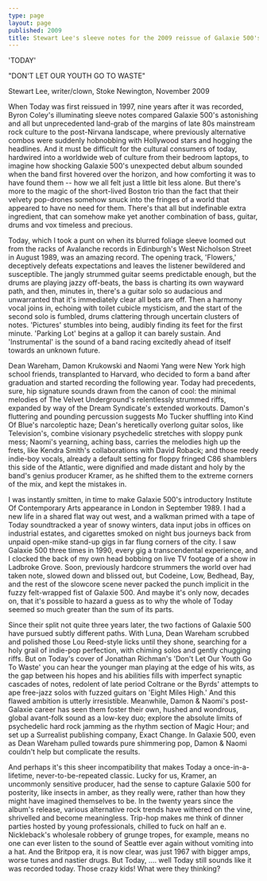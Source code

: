 ```yaml
---
type: page
layout: page
published: 2009
title: Stewart Lee's sleeve notes for the 2009 reissue of Galaxie 500's Today
---
```

'TODAY'

"DON'T LET OUR YOUTH GO TO WASTE"

Stewart Lee, writer/clown, Stoke Newington, November 2009

When Today was first reissued in 1997, nine years after it was recorded, Byron Coley's illuminating sleeve notes compared Galaxie 500's astonishing and all but unprecedented land-grab of the margins of late 80s mainstream rock culture to the post-Nirvana landscape, where previously alternative combos were suddenly hobnobbing with Hollywood stars and hogging the headlines. And it must be difficult for the cultural consumers of today, hardwired into a worldwide web of culture from their bedroom laptops, to imagine how shocking Galaxie 500's unexpected debut album sounded when the band first hovered over the horizon, and how comforting it was to have found them -- how we all felt just a little bit less alone. But there's more to the magic of the short-lived Boston trio than the fact that their velvety pop-drones somehow snuck into the fringes of a world that appeared to have no need for them. There's that all but indefinable extra ingredient, that can somehow make yet another combination of bass, guitar, drums and vox timeless and precious.

Today, which I took a punt on when its blurred foliage sleeve loomed out from the racks of Avalanche records in Edinburgh's West Nicholson Street in August 1989, was an amazing record. The opening track, 'Flowers,' deceptively defeats expectations and leaves the listener bewildered and susceptible. The jangly strummed guitar seems predictable enough, but the drums are playing jazzy off-beats, the bass is charting its own wayward path, and then, minutes in, there's a guitar solo so audacious and unwarranted that it's immediately clear all bets are off. Then a harmony vocal joins in, echoing with toilet cubicle mysticism, and the start of the second solo is fumbled, drums clattering through uncertain clusters of notes. 'Pictures' stumbles into being, audibly finding its feet for the first minute. 'Parking Lot' begins at a gallop it can barely sustain. And 'Instrumental' is the sound of a band racing excitedly ahead of itself towards an unknown future.

Dean Wareham, Damon Krukowski and Naomi Yang were New York high school friends, transplanted to Harvard, who decided to form a band after graduation and started recording the following year. Today had precedents, sure, hip signature sounds drawn from the canon of cool: the minimal melodies of The Velvet Underground's relentlessly strummed riffs, expanded by way of the Dream Syndicate's extended workouts. Damon's fluttering and pounding percussion suggests Mo Tucker shuffling into Kind Of Blue's narcoleptic haze; Dean's heretically overlong guitar solos, like Television's, combine visionary psychedelic stretches with sloppy punk mess; Naomi's yearning, aching bass, carries the melodies high up the frets, like Kendra Smith's collaborations with David Roback; and those reedy indie-boy vocals, already a default setting for floppy fringed C86 shamblers this side of the Atlantic, were dignified and made distant and holy by the band's genius producer Kramer, as he shifted them to the extreme corners of the mix, and kept the mistakes in.

I was instantly smitten, in time to make Galaxie 500's introductory Institute Of Contemporary Arts appearance in London in September 1989. I had a new life in a shared flat way out west, and a walkman primed with a tape of Today soundtracked a year of snowy winters, data input jobs in offices on industrial estates, and cigarettes smoked on night bus journeys back from unpaid open-mike stand-up gigs in far flung corners of the city. I saw Galaxie 500 three times in 1990, every gig a transcendental experience, and I clocked the back of my own head bobbing on live TV footage of a show in Ladbroke Grove. Soon, previously hardcore strummers the world over had taken note, slowed down and blissed out, but Codeine, Low, Bedhead, Bay, and the rest of the slowcore scene never packed the punch implicit in the fuzzy felt-wrapped fist of Galaxie 500. And maybe it's only now, decades on, that it's possible to hazard a guess as to why the whole of Today seemed so much greater than the sum of its parts.

Since their split not quite three years later, the two factions of Galaxie 500 have pursued subtly different paths. With Luna, Dean Wareham scrubbed and polished those Lou Reed-style licks until they shone, searching for a holy grail of indie-pop perfection, with chiming solos and gently chugging riffs. But on Today's cover of Jonathan Richman's 'Don't Let Our Youth Go To Waste' you can hear the younger man playing at the edge of his wits, as the gap between his hopes and his abilities fills with imperfect synaptic cascades of notes, redolent of late period Coltrane or the Byrds' attempts to ape free-jazz solos with fuzzed guitars on 'Eight Miles High.' And this flawed ambition is utterly irresistible. Meanwhile, Damon & Naomi's post-Galaxie career has seen them foster their own, hushed and wondrous, global avant-folk sound as a low-key duo; explore the absolute limits of psychedelic hard rock jamming as the rhythm section of Magic Hour; and set up a Surrealist publishing company, Exact Change. In Galaxie 500, even as Dean Wareham pulled towards pure shimmering pop, Damon & Naomi couldn't help but complicate the results.

And perhaps it's this sheer incompatibility that makes Today a once-in-a- lifetime, never-to-be-repeated classic. Lucky for us, Kramer, an uncommonly sensitive producer, had the sense to capture Galaxie 500 for posterity, like insects in amber, as they really were, rather than how they might have imagined themselves to be. In the twenty years since the album's release, various alternative rock trends have withered on the vine, shrivelled and become meaningless. Trip-hop makes me think of dinner parties hosted by young professionals, chilled to fuck on half an e. Nickleback's wholesale robbery of grunge tropes, for example, means no one can ever listen to the sound of Seattle ever again without vomiting into a hat. And the Britpop era, it is now clear, was just 1967 with bigger amps, worse tunes and nastier drugs. But Today, …. well Today still sounds like it was recorded today. Those crazy kids! What were they thinking?
